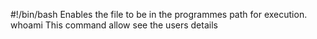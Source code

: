 #!/bin/bash Enables the file to be in the programmes path for execution.
whoami This command allow see the users details
